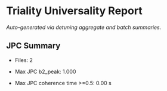 # Triality Universality Report


*Auto-generated via detuning aggregate and batch summaries.*

## JPC Summary

- Files: 2

- Max JPC b2_peak: 1.000

- Max JPC coherence time >=0.5: 0.00 s
